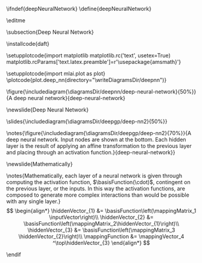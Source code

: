 \ifndef{deepNeuralNetwork}
\define{deepNeuralNetwork}

\editme

\subsection{Deep Neural Network}

\installcode{daft}

\setupplotcode{import matplotlib
matplotlib.rc('text', usetex=True)
matplotlib.rcParams['text.latex.preamble']=r'\usepackage{amsmath}'}

\setupplotcode{import mlai.plot as plot}
\plotcode{plot.deep_nn(directory="\writeDiagramsDir/deepnn")}

\figure{\includediagram{\diagramsDir/deepnn/deep-neural-network}{50%}}{A deep neural network}{deep-neural-network}

\newslide{Deep Neural Network}

\slides{\includediagram{\diagramsDir/deepgp/deep-nn2}{50%}}

\notes{\figure{\includediagram{\diagramsDir/deepgp/deep-nn2}{70%}}{A deep neural network. Input nodes are shown at the bottom. Each hidden layer is the result of applying an affine transformation to the previous layer and placing through an activation function.}{deep-neural-network}}

\newslide{Mathematically}

\notes{Mathematically, each layer of a neural network is given through computing the activation function, $\basisFunction(\cdot)$, contingent on the previous layer, or the inputs. In this way the activation functions, are composed to generate more complex interactions than would be possible with any single layer.}
$$
\begin{align*}
    \hiddenVector_{1} &= \basisFunction\left(\mappingMatrix_1 \inputVector\right)\\
    \hiddenVector_{2} &=  \basisFunction\left(\mappingMatrix_2\hiddenVector_{1}\right)\\
    \hiddenVector_{3} &= \basisFunction\left(\mappingMatrix_3 \hiddenVector_{2}\right)\\
    \mappingFunction &= \mappingVector_4 ^\top\hiddenVector_{3}
\end{align*}
$$

\endif
